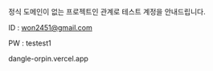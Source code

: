 정식 도메인이 없는 프로젝트인 관계로 테스트 계정을 안내드립니다.

ID : won2451@gmail.com

PW : testest1

dangle-orpin.vercel.app

